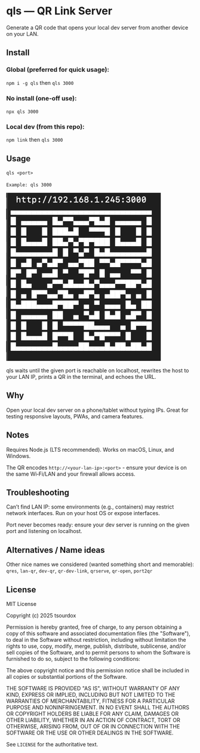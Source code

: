 # qls — QR Link Server

Generate a QR code that opens your local dev server from another device on your LAN.

## Install

### Global (preferred for quick usage):

`npm i -g qls` then `qls 3000`

### No install (one‑off use):

`npx qls 3000`

### Local dev (from this repo):

`npm link` then `qls 3000`

## Usage

```
qls <port>

Example: qls 3000
```

![qls screenshot](./image.jpg)

qls waits until the given port is reachable on localhost, rewrites the host to your LAN IP, prints a QR in the terminal, and echoes the URL.

## Why

Open your local dev server on a phone/tablet without typing IPs. Great for testing responsive layouts, PWAs, and camera features.

## Notes

Requires Node.js (LTS recommended). Works on macOS, Linux, and Windows.

The QR encodes `http://<your-lan-ip>:<port>` - ensure your device is on the same Wi‑Fi/LAN and your firewall allows access.

## Troubleshooting

Can’t find LAN IP: some environments (e.g., containers) may restrict network interfaces. Run on your host OS or expose interfaces.

Port never becomes ready: ensure your dev server is running on the given port and listening on localhost.

## Alternatives / Name ideas

Other nice names we considered (wanted something short and memorable): `qres`, `lan-qr`, `dev-qr`, `qr-dev-link`, `qrserve`, `qr-open`, `port2qr`

## License

MIT License

Copyright (c) 2025 tsourdox

Permission is hereby granted, free of charge, to any person obtaining a copy
of this software and associated documentation files (the "Software"), to deal
in the Software without restriction, including without limitation the rights
to use, copy, modify, merge, publish, distribute, sublicense, and/or sell
copies of the Software, and to permit persons to whom the Software is
furnished to do so, subject to the following conditions:

The above copyright notice and this permission notice shall be included in all
copies or substantial portions of the Software.

THE SOFTWARE IS PROVIDED "AS IS", WITHOUT WARRANTY OF ANY KIND, EXPRESS OR
IMPLIED, INCLUDING BUT NOT LIMITED TO THE WARRANTIES OF MERCHANTABILITY,
FITNESS FOR A PARTICULAR PURPOSE AND NONINFRINGEMENT. IN NO EVENT SHALL THE
AUTHORS OR COPYRIGHT HOLDERS BE LIABLE FOR ANY CLAIM, DAMAGES OR OTHER
LIABILITY, WHETHER IN AN ACTION OF CONTRACT, TORT OR OTHERWISE, ARISING FROM,
OUT OF OR IN CONNECTION WITH THE SOFTWARE OR THE USE OR OTHER DEALINGS IN THE
SOFTWARE.

See `LICENSE` for the authoritative text.
